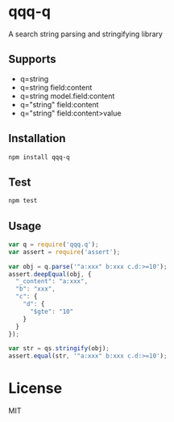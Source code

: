 # qqq-q
A search string parsing and stringifying library

## Supports
* q=string
* q=string field:content
* q=string model.field:content 
* q="string" field:content 
* q="string" field:content>value

## Installation
```sh
npm install qqq-q
```

## Test 
```sh
npm test
```

## Usage
```javascript
var q = require('qqq.q');
var assert = require('assert');

var obj = q.parse('"a:xxx" b:xxx c.d:>=10');
assert.deepEqual(obj, {
  "_content": "a:xxx",
  "b": "xxx",
  "c": {
    "d": {
      "$gte": "10"
    }
  }
});

var str = qs.stringify(obj);
assert.equal(str, '"a:xxx" b:xxx c.d:>=10');
```

# License

  MIT
